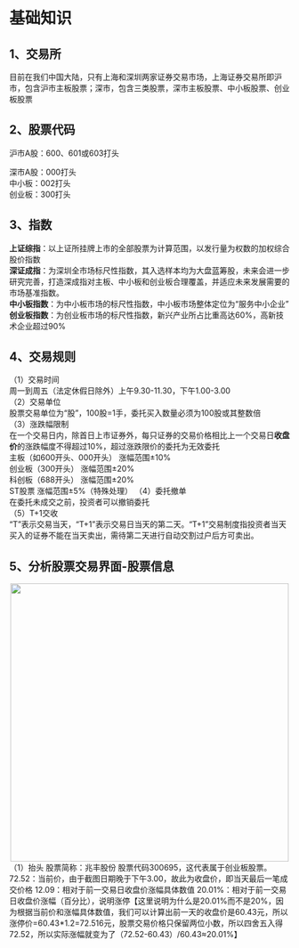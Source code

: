 # 基础知识  
## 1、交易所

目前在我们中国大陆，只有上海和深圳两家证券交易市场，上海证券交易所即沪市，包含沪市主板股票；深市，包含三类股票，深市主板股票、中小板股票、创业板股票  
## 2、股票代码  
沪市A股：600、601或603打头  

深市A股：000打头  
中小板：002打头  
创业板：300打头  
## 3、指数  
**上证综指**：以上证所挂牌上市的全部股票为计算范围，以发行量为权数的加权综合股价指数  
**深证成指**：为深圳全市场标尺性指数，其入选样本均为大盘蓝筹股，未来会进一步研究完善，打造深成指对主板、中小板和创业板合理覆盖，并适应未来发展需要的市场基准指数。  
**中小板指数**：为中小板市场的标尺性指数，中小板市场整体定位为“服务中小企业”
**创业板指数**：为创业板市场的标尺性指数，新兴产业所占比重高达60%，高新技术企业超过90%  
## 4、交易规则  
（1）交易时间  
周一到周五（法定休假日除外）上午9.30-11.30，下午1.00-3.00  
（2）交易单位  
股票交易单位为“股”，100股=1手，委托买入数量必须为100股或其整数倍  
（3）涨跌幅限制  
在一个交易日内，除首日上市证券外，每只证券的交易价格相比上一个交易日**收盘价**的涨跌幅度不得超过10%，超过涨跌限价的委托为无效委托  
主板（如600开头、000开头）	涨幅范围±10%  
创业板（300开头）	涨幅范围±20%   
科创板（688开头）	涨幅范围±20%  
ST股票	涨幅范围±5%（特殊处理）
（4）委托撤单  
在委托未成交之前，投资者可以撤销委托  
（5）T+1交收  
“T”表示交易当天，“T+1”表示交易日当天的第二天。“T+1”交易制度指投资者当天买入的证券不能在当天卖出，需待第二天进行自动交割过户后方可卖出。
## 5、分析股票交易界面-股票信息  
<div align=center>
  <img src="https://github.com/user-attachments/assets/e0574262-83b1-47fe-a230-6946ab17bb1f" width="500" />
</div>
（1）抬头  
股票简称：兆丰股份  
  股票代码300695，这代表属于创业板股票。    
  72.52：当前价，由于截图日期晚于下午3.00，故此为收盘价，即当天最后一笔成交价格  
  12.09：相对于前一交易日收盘价涨幅具体数值
  20.01%：相对于前一交易日收盘价涨幅（百分比），说明涨停【这里说明为什么是20.01%而不是20%，因为根据当前价和涨幅具体数值，我们可以计算出前一天的收盘价是60.43元，所以涨停价=60.43*1.2=72.516元，股票交易价格只保留两位小数，所以四舍五入得72.52，所以实际涨幅就变为了（72.52-60.43）/60.43≈20.01%】
